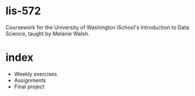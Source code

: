 # lis-572
 Coursework for the University of Washington iSchool's Introduction to Data Science, taught by Melanie Walsh.

# index
- Weekly exercises
- Assignments
- Final project
